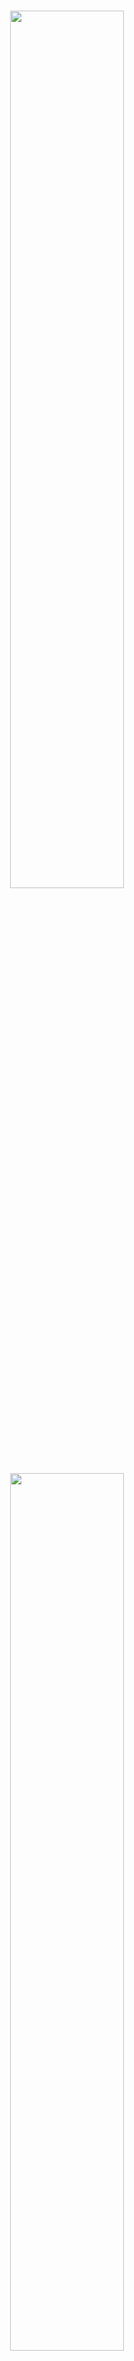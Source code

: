 
<h1 align="center" margin=0px>
  <img src="https://github.com/oxfordcontrol/ClarabelDocs/blob/main/docs/src/assets/logo-banner-light-rs.png#gh-light-mode-only" width=60%>
  <img src="https://github.com/oxfordcontrol/ClarabelDocs/blob/main/docs/src/assets/logo-banner-dark-rs.png#gh-dark-mode-only"   width=60%>
  <br>
Interior Point Conic Optimization for Rust and Python
</h1>
<p align="center">
   <a href="https://github.com/oxfordcontrol/Clarabel.rs/actions"><img src="https://github.com/oxfordcontrol/Clarabel.rs/workflows/ci/badge.svg?branch=main"></a>
  <a href="https://codecov.io/gh/oxfordcontrol/Clarabel.rs"><img src="https://codecov.io/gh/oxfordcontrol/Clarabel.rs/branch/main/graph/badge.svg"></a>
  <a href="https://oxfordcontrol.github.io/ClarabelDocs/stable"><img src="https://img.shields.io/badge/Documentation-stable-purple.svg"></a>
  <a href="https://opensource.org/licenses/Apache-2.0"><img src="https://img.shields.io/badge/License-Apache%202.0-blue.svg"></a>
  <a href="https://github.com/oxfordcontrol/Clarabel.rs/releases"><img src="https://img.shields.io/badge/Release-v0.5.0-blue.svg"></a>
</p>

<p align="center">
  <a href="#features">Features</a> •
  <a href="#installation">Installation</a> •
  <a href="#license-">License</a> •
  <a href="https://oxfordcontrol.github.io/ClarabelDocs/stable">Documentation</a>
</p>

__Clarabel.rs__ is a Rust implementation of an interior point numerical solver for convex optimization problems using a novel homogeneous embedding.  Clarabel.rs solves the following problem:

$$
\begin{array}{r}
\text{minimize} & \frac{1}{2}x^T P x + q^T x\\\\[2ex]
 \text{subject to} & Ax + s = b \\\\[1ex]
        & s \in \mathcal{K}
 \end{array}
$$

with decision variables
$x \in \mathbb{R}^n$,
$s \in \mathbb{R}^m$
and data matrices
$P=P^\top \succeq 0$,
$q \in \mathbb{R}^n$,
$A \in \mathbb{R}^{m \times n}$, and
$b \in \mathbb{R}^m$.
The convex set $\mathcal{K}$ is a composition of convex cones.

__For more information see the Clarabel Documentation ([stable](https://oxfordcontrol.github.io/ClarabelDocs/stable) |  [dev](https://oxfordcontrol.github.io/ClarabelDocs/dev)).__

Clarabel is also available in a Julia implementation.  See [here](https://github.com/oxfordcontrol/Clarabel.jl).
 

## Features

* __Versatile__: Clarabel.rs solves linear programs (LPs), quadratic programs (QPs), second-order cone programs (SOCPs) and semidefinite programs (SDPs). It also solves problems with exponential and power cone constraints.
* __Quadratic objectives__: Unlike interior point solvers based on the standard homogeneous self-dual embedding (HSDE), Clarabel.rs handles quadratic objectives without requiring any epigraphical reformulation of the objective.   It can therefore be significantly faster than other HSDE-based solvers for problems with quadratic objective functions.
* __Infeasibility detection__: Infeasible problems are detected using a homogeneous embedding technique.
* __Open Source__: Our code is available on [GitHub](https://github.com/oxfordcontrol/Clarabel.rs) and distributed under the Apache 2.0 License

# Installation

Clarabel can be imported to Cargo based Rust projects by adding
```rust
[dependencies]
clarabel = "0"  
```
to the project's `Cargo.toml` file.   To install from source, see the [Rust Installation Documentation](https://oxfordcontrol.github.io/ClarabelDocs/stable/rust/installation_rs/).

To use the Python interface to the solver:
```
pip install clarabel
```

To install the Python interface from source, see the [Python Installation Documentation](https://oxfordcontrol.github.io/ClarabelDocs/stable/python/installation_py/).

## License 🔍
This project is licensed under the Apache License 2.0 - see the [LICENSE.md](LICENSE.md) file for details.
